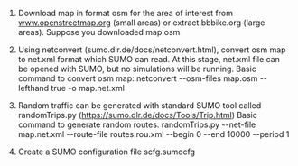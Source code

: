 1. Download map in format osm for the area of interest from www.openstreetmap.org (small areas) or extract.bbbike.org (large areas). Suppose you downloaded map.osm

2. Using netconvert (sumo.dlr.de/docs/netconvert.html), convert osm map to net.xml format which SUMO can read. At this stage, net.xml file can be opened with SUMO, but no simulations will be running.
Basic command to convert osm map: netconvert --osm-files map.osm --lefthand true -o map.net.xml

3. Random traffic can be generated with standard SUMO tool called randomTrips.py (https://sumo.dlr.de/docs/Tools/Trip.html)
Basic command to generate random routes: randomTrips.py --net-file map.net.xml --route-file routes.rou.xml --begin 0 --end 10000 --period 1

4. Create a SUMO configuration file scfg.sumocfg
